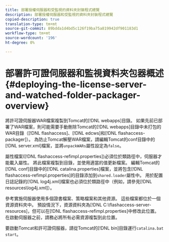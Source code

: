 ```yaml
---
title: 部署授權伺服器和受監視的資料夾封裝程式總覽
description: 部署授權伺服器和受監視的資料夾封裝程式總覽
copied-description: true
translation-type: tm+mt
source-git-commit: 89bdda1d4bd5c126f19ba75a819942df901183d1
workflow-type: tm+mt
source-wordcount: '196'
ht-degree: 0%

---
```



# 部署許可證伺服器和監視資料夾包器概述{#deploying-the-license-server-and-watched-folder-packager-overview}

將許可證伺服器WAR檔案複製到Tomcat的[!DNL webapps]目錄。 如果先前已部署了WAR檔案，則可能需要手動刪除Tomcat的[!DNL webapps]目錄中未打包的WAR目錄（[!DNL flashaccess]、[!DNL edcws]和[!DNL flashaccess-packager]）。 為防止Tomcat解壓WAR檔案，請編輯Tomcat的conf目錄中的[!DNL server.xml]檔案，並將`unpackWARs`屬性設定為`false`。

屬性檔案([!DNL flashaccess-refimpl.properties])必須位於類路徑中，伺服器才能載入屬性。 將此檔案複製到目錄，並使用適當的值更新檔案。 編輯Tomcat的[!DNL conf]目錄中的[!DNL catalina.properties]檔案，並將包含[!DNL flashaccess-refimpl.properties]的目錄添加到`shared.loader`屬性中。 用於配置日誌記錄的[!DNL log4j.xml]檔案也必須位於類路徑中（例如，請參見[!DNL resources\log4j.xml]）。

參考實施伺服器使用多個證書檔案、策略檔案和其他資源。 這些檔案都位於一個資源資料夾中。 預設情況下，資源資料夾為[!DNL C:\flashaccess-server-resources]，但可以在[!DNL flashaccess-refimpl.properties]中修改此位置。 在啟動伺服器之前，請務必將所有必需資源複製到此位置。

要啟動Tomcat和許可證伺服器，請從Tomcat的[!DNL bin]目錄運行`catalina.bat start`。
